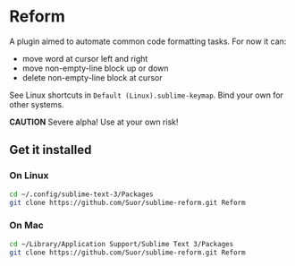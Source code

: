 # Reform

A plugin aimed to automate common code formatting tasks. For now it can:

- move word at cursor left and right
- move non-empty-line block up or down
- delete non-empty-line block at cursor

See Linux shortcuts in `Default (Linux).sublime-keymap`. Bind your own for other systems.


**CAUTION** Severe alpha! Use at your own risk!


## Get it installed ##

### On Linux ###

```bash
cd ~/.config/sublime-text-3/Packages
git clone https://github.com/Suor/sublime-reform.git Reform
```

### On Mac ###

```bash
cd ~/Library/Application Support/Sublime Text 3/Packages
git clone https://github.com/Suor/sublime-reform.git Reform
```
